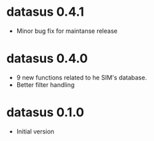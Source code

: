 # datasus 0.4.1

* Minor bug fix for maintanse release

# datasus 0.4.0

* 9 new functions related to he SIM's database.
* Better filter handling

# datasus 0.1.0

* Initial version



